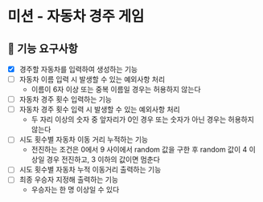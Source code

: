 # 미션 - 자동차 경주 게임

## 🚀 기능 요구사항
- [X] 경주할 자동차를 입력하여 생성하는 기능
- [ ] 자동차 이름 입력 시 발생할 수 있는 예외사항 처리
    - 이름이 6자 이상 또는 중복 이름일 경우는 허용하지 않는다
- [ ] 자동차 경주 횟수 입력하는 기능
- [ ] 자동차 경주 횟수 입력 시 발생할 수 있는 예외사항 처리
    - 두 자리 이상의 숫자 중 앞자리가 0인 경우 또는 숫자가 아닌 경우는 허용하지 않는다
- [ ] 시도 횟수별 자동차 이동 거리 누적하는 기능
    - 전진하는 조건은 0에서 9 사이에서 random 값을 구한 후 random 값이 4 이상일 경우 전진하고, 3 이하의 값이면 멈춘다
- [ ] 시도 횟수별 자동차 누적 이동거리 출력하는 기능
- [ ] 최종 우승자 지정해 출력하는 기능
    - 우승자는 한 명 이상일 수 있다